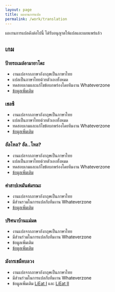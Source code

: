 ```yaml
---
layout: page
title: ผลงานการแปล
permalink: /work/translation
---
```

ผลงานการแปลดังต่อไปนี้ ได้รับอนุญาตให้แปลและเผยแพร่แล้ว

## เกม

### ป้ายรถเมล์อามายาโดะ
- งานแปลจากภาษาอังกฤษเป็นภาษาไทย
- แปลเป็นภาษาไทยด้วยตัวเองทั้งหมด
- ทดสอบเกมและแก้ไขข้อบกพร่องโดยทีมงาน Whateverzone
- [ข้อมูลเพิ่มเติม](https://wez.in.th/game/amayado)

### เชลซี
- งานแปลจากภาษาอังกฤษเป็นภาษาไทย
- แปลเป็นภาษาไทยด้วยตัวเองทั้งหมด
- ทดสอบเกมและแก้ไขข้อบกพร่องโดยทีมงาน Whateverzone
- [ข้อมูลเพิ่มเติม](https://wez.in.th/game/chelsea)

### ฮัลโหล? ฮัล..โหล?
- งานแปลจากภาษาอังกฤษเป็นภาษาไทย
- แปลเป็นภาษาไทยด้วยตัวเองทั้งหมด
- ทดสอบเกมและแก้ไขข้อบกพร่องโดยทีมงาน Whateverzone
- [ข้อมูลเพิ่มเติม](https://wez.in.th/game/hello)

### คำสาปเหมันต์มรณะ
- งานแปลจากภาษาอังกฤษเป็นภาษาไทย
- มีส่วนรวมในการแปลกับทีมงาน Whateverzone
- [ข้อมูลเพิ่มเติม](https://wez.in.th/game/nos)

### ปริศนาบ้านแม่มด
- งานแปลจากภาษาอังกฤษเป็นภาษาไทย
- มีส่วนร่วมในการแปลกับทีมงาน Whateverzone
- ข้อมูลเพิ่มเติม
- [ข้อมูลเพิ่มเติม](https://wez.in.th/game/twh)

### มังกรเขมือบลวง
- งานแปลจากภาษาอังกฤษเป็นภาษาไทย
- มีส่วนร่วมในการแปลกับทีมงาน Whateverzone
- ข้อมูลเพิ่มเติม [LiEat I](https://wez.in.th/game/lieat) และ [LiEat II](https://wez.in.th/game/lieat2)
